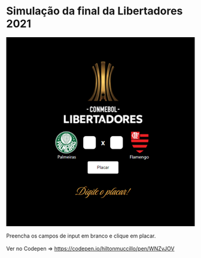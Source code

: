 # Simulação da final da Libertadores 2021

![Libertadores 2021](images/tela.jpg?raw=true "Libertadores 2021")

Preencha os campos de input em branco e clique em placar.<br><br>
Ver no Codepen => https://codepen.io/hiltonmuccillo/pen/WNZvJOV
